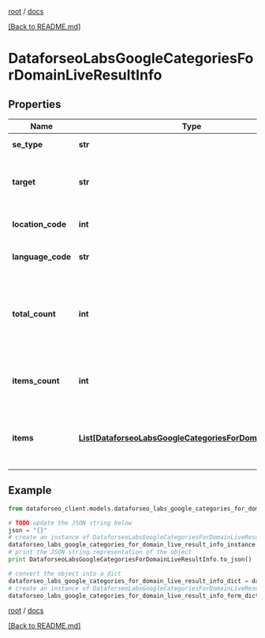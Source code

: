 [root](./../ "root") / [docs](./ "docs")

[[Back to README.md]](./../README.md "[Back to README.md]")

# DataforseoLabsGoogleCategoriesForDomainLiveResultInfo

## Properties

Name | Type | Description | Notes
------------ | ------------- | ------------- | -------------
**se_type** | **str** | search engine type | [optional]
**target** | **str** | target domain or subdomain in a POST array | [optional]
**location_code** | **int** | location code in a POST array | [optional]
**language_code** | **str** | language code in a POST array | [optional]
**total_count** | **int** | total amount of results in our database relevant to your request | [optional]
**items_count** | **int** | the number of results returned in the items array | [optional]
**items** | [**List[DataforseoLabsGoogleCategoriesForDomainLiveItem]**](DataforseoLabsGoogleCategoriesForDomainLiveItem.md) | contains relevant categories and related ranking data | [optional]

## Example

```python
from dataforseo_client.models.dataforseo_labs_google_categories_for_domain_live_result_info import DataforseoLabsGoogleCategoriesForDomainLiveResultInfo

# TODO update the JSON string below
json = "{}"
# create an instance of DataforseoLabsGoogleCategoriesForDomainLiveResultInfo from a JSON string
dataforseo_labs_google_categories_for_domain_live_result_info_instance = DataforseoLabsGoogleCategoriesForDomainLiveResultInfo.from_json(json)
# print the JSON string representation of the object
print DataforseoLabsGoogleCategoriesForDomainLiveResultInfo.to_json()

# convert the object into a dict
dataforseo_labs_google_categories_for_domain_live_result_info_dict = dataforseo_labs_google_categories_for_domain_live_result_info_instance.to_dict()
# create an instance of DataforseoLabsGoogleCategoriesForDomainLiveResultInfo from a dict
dataforseo_labs_google_categories_for_domain_live_result_info_form_dict = dataforseo_labs_google_categories_for_domain_live_result_info.from_dict(dataforseo_labs_google_categories_for_domain_live_result_info_dict)
```

  

[root](./../ "root") / [docs](./ "docs")

[[Back to README.md]](./../README.md "[Back to README.md]")